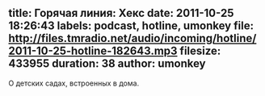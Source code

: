 title: Горячая линия: Хекс
date: 2011-10-25 18:26:43
labels: podcast, hotline, umonkey
file: http://files.tmradio.net/audio/incoming/hotline/2011-10-25-hotline-182643.mp3
filesize: 433955
duration: 38
author: umonkey
---
О детских садах, встроенных в дома.
